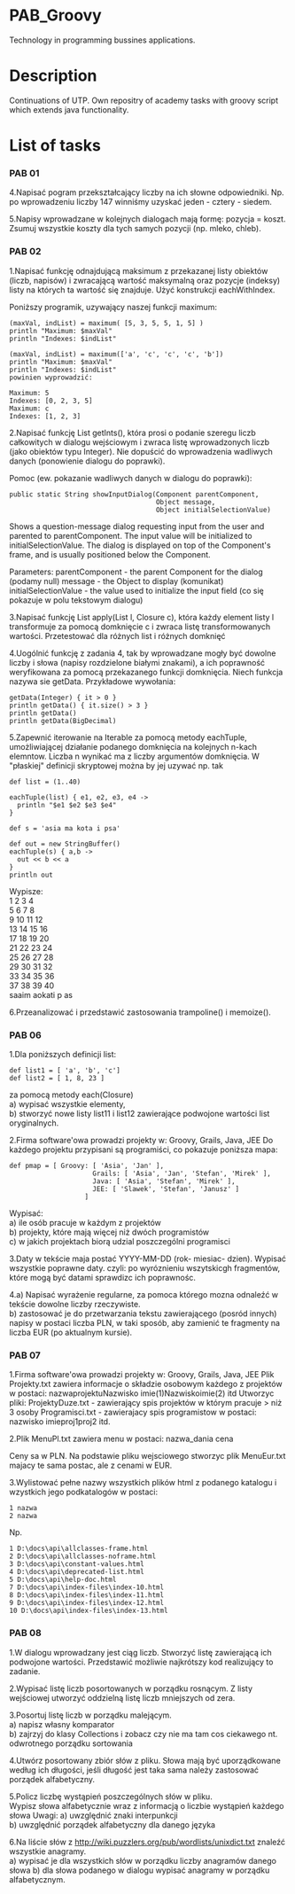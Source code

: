 # PAB_Groovy
 Technology in programming bussines applications.
 
# Description
Continuations of UTP. Own repositry of academy tasks with groovy script which extends java functionality.

# List of tasks

### PAB 01
4.Napisać pogram przekształcający liczby na ich słowne odpowiedniki.
       Np. po wprowadzeniu liczby 147 winniśmy uzyskać jeden - cztery - siedem.

5.Napisy wprowadzane w kolejnych dialogach mają formę:  pozycja = koszt.
Zsumuj wszystkie koszty dla tych samych pozycji (np. mleko, chleb).

### PAB 02

1.Napisać funkcję odnajdującą maksimum z przekazanej listy obiektów (liczb, napisów) i zwracającą wartość maksymalną oraz pozycje (indeksy) listy na których ta wartość się znajduje. Użyć konstrukcji  eachWithIndex.

Poniższy programik, uzywający naszej funkcji maximum:
```
(maxVal, indList) = maximum( [5, 3, 5, 5, 1, 5] )
println "Maximum: $maxVal"
println "Indexes: $indList"

(maxVal, indList) = maximum(['a', 'c', 'c', 'c', 'b'])
println "Maximum: $maxVal"
println "Indexes: $indList"
powinien wyprowadzić:

Maximum: 5
Indexes: [0, 2, 3, 5]
Maximum: c
Indexes: [1, 2, 3]
```

2.Napisać funkcję List getInts(), która prosi o podanie szeregu liczb całkowitych w dialogu wejściowym i zwraca listę wprowadzonych liczb (jako obiektów typu Integer). Nie dopuścić do wprowadzenia wadliwych danych (ponowienie dialogu do poprawki).

Pomoc (ew. pokazanie wadliwych danych w dialogu do poprawki):
```
public static String showInputDialog(Component parentComponent,
                                     Object message,
                                     Object initialSelectionValue)
```
Shows a question-message dialog requesting input from the user and parented to parentComponent. The input value will be initialized to initialSelectionValue. The dialog is displayed on top of the Component's frame, and is usually positioned below the Component.

Parameters:
parentComponent - the parent Component for the dialog (podamy null)
message - the Object to display (komunikat)
initialSelectionValue - the value used to initialize the input field (co się pokazuje w polu tekstowym dialogu)

3.Napisać funkcję List apply(List l, Closure c), która każdy element listy l transformuje za pomocą domknięcie c i zwraca listę transformowanych wartości. Przetestować dla różnych list i różnych domknięć


4.Uogólnić funkcję z zadania 4, tak by wprowadzane mogły być dowolne liczby i słowa (napisy rozdzielone białymi znakami), a ich poprawność weryfikowana za pomocą przekazanego funkcji domknięcia.
Niech funkcja nazywa sie getData.
Przykładowe wywołania:
```
getData(Integer) { it > 0 }           
println getData() { it.size() > 3 }
println getData()                        
println getData(BigDecimal)        
```

5.Zapewnić iterowanie na Iterable za pomocą metody eachTuple, umożliwiającej działanie podanego domknięcia na kolejnych  n-kach elemntow. Liczba n wynikać ma z liczby argumentów domknięcia.
W "płaskiej" definicji skryptowej można by jej uzywać np. tak
```
def list = (1..40)

eachTuple(list) { e1, e2, e3, e4 ->
  println "$e1 $e2 $e3 $e4"
}

def s = 'asia ma kota i psa'

def out = new StringBuffer()
eachTuple(s) { a,b ->
  out << b << a
}
println out
```
Wypisze:  
1 2 3 4  
5 6 7 8  
9 10 11 12  
13 14 15 16  
17 18 19 20  
21 22 23 24  
25 26 27 28  
29 30 31 32  
33 34 35 36  
37 38 39 40  
saaim  aokati p as  

6.Przeanalizować i przedstawić zastosowania trampoline() i memoize().

### PAB 06

1.Dla poniższych definicji list:
```
def list1 = [ 'a', 'b', 'c']
def list2 = [ 1, 8, 23 ]
```
za pomocą metody each(Closure)  
a) wypisać wszystkie elementy,  
b) stworzyć nowe listy list11 i list12 zawierające podwojone wartości list oryginalnych.


2.Firma software'owa prowadzi projekty w:
Groovy, Grails, Java, JEE
Do każdego projektu przypisani są programiści, co pokazuje poniższa mapa:
```
def pmap = [ Groovy: [ 'Asia', 'Jan' ],
                     Grails: [ 'Asia', 'Jan', 'Stefan', 'Mirek' ],
                     Java: [ 'Asia', 'Stefan', 'Mirek' ],
                     JEE: [ 'Slawek', 'Stefan', 'Janusz' ]
                   ]
```
Wypisać:  
a) ile osób pracuje w każdym z projektów  
b) projekty, które mają więcej niż dwóch programistów  
c)  w jakich projektach biorą udzial poszczególni programisci


3.Daty w tekście maja postać YYYY-MM-DD (rok- miesiac- dzien). Wypisać wszystkie poprawne daty.
czyli: po wyróznieniu wszytskicgh fragmentów, które mogą być datami sprawdizc ich poprawnośc.

4.a) Napisać wyrażenie regularne, za pomoca którego mozna odnaleźć w tekście dowolne liczby rzeczywiste.  
b) zastosować je do przetwarzania tekstu zawierającego (posród innych) napisy w postaci liczba PLN, w taki sposób, aby zamienić te fragmenty na liczba EUR (po aktualnym kursie).

### PAB 07

1.Firma software'owa prowadzi projekty w:
Groovy, Grails, Java, JEE
Plik Projekty.txt zawiera informacje o składzie osobowym każdego z projektów w postaci:
nazwaprojektu<TAB>Nazwisko imie(1)<TAB>Nazwiskoimie(2)<TAB> itd
Utworzyc pliki:
ProjektyDuze.txt - zawierający spis projektów w którym pracuje > niż 3 osoby
Programisci.txt - zawierajacy spis programistow w postaci:
nazwisko imie<tab>proj1<tab>proj2<tab> itd.


2.Plik MenuPl.txt zawiera menu w postaci:
nazwa_dania cena

Ceny sa w PLN.
Na podstawie pliku wejsciowego stworzyc plik MenuEur.txt majacy te sama postac, ale z cenami w EUR.


3.Wylistować pełne nazwy wszystkich plików html z podanego katalogu i wzystkich jego podkatalogów w postaci:
```
1 nazwa
2 nazwa
```

Np.
```
1 D:\docs\api\allclasses-frame.html
2 D:\docs\api\allclasses-noframe.html
3 D:\docs\api\constant-values.html
4 D:\docs\api\deprecated-list.html
5 D:\docs\api\help-doc.html
7 D:\docs\api\index-files\index-10.html
8 D:\docs\api\index-files\index-11.html
9 D:\docs\api\index-files\index-12.html
10 D:\docs\api\index-files\index-13.html
```

### PAB 08

1.W dialogu wprowadzany jest ciąg liczb. Stworzyć  listę zawierającą ich podwojone wartości. Przedstawić możliwie najkrótszy kod realizujący to zadanie.

2.Wypisać listę liczb posortowanych w porządku rosnącym. Z listy wejściowej  utworzyć oddzielną listę liczb mniejszych od zera.

3.Posortuj listę liczb w porządku malejącym.  
a) napisz własny komparator  
b) zajrzyj do klasy Collections i zobacz czy nie ma tam cos ciekawego nt. odwrotnego porządku sortowania

4.Utwórz posortowany zbiór słów z pliku. Słowa mają być uporządkowane według ich długości, jeśli długość jest taka sama należy zastosować porządek alfabetyczny.

5.Policz liczbę wystąpień poszczególnych słów w pliku.  
Wypisz słowa alfabetycznie wraz z informacją o liczbie wystąpień każdego słowa
Uwagi:
a) uwzględnić znaki interpunkcji  
b) uwzględnić porządek alfabetyczny dla danego języka  

6.Na liście słów z http://wiki.puzzlers.org/pub/wordlists/unixdict.txt znaleźć wszystkie anagramy.  
a) wypisać je dla wszystkich słów w porządku liczby  anagramów danego słowa
b) dla słowa podanego w dialogu wypisać anagramy w porządku alfabetycznym.
